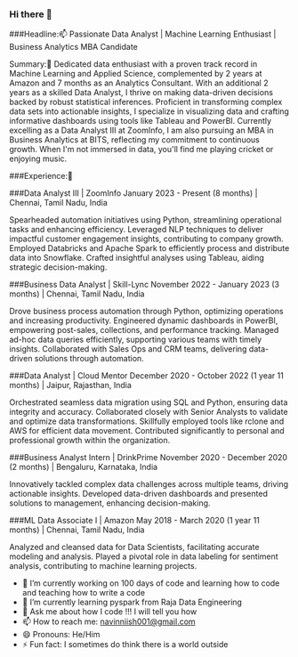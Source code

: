 ### Hi there 👋

###Headline:📫
Passionate Data Analyst | Machine Learning Enthusiast | Business Analytics MBA Candidate

Summary:💬
Dedicated data enthusiast with a proven track record in Machine Learning and Applied Science, complemented by 2 years at Amazon and 7 months as an Analytics Consultant. With an additional 2 years as a skilled Data Analyst, I thrive on making data-driven decisions backed by robust statistical inferences. Proficient in transforming complex data sets into actionable insights, I specialize in visualizing data and crafting informative dashboards using tools like Tableau and PowerBI. Currently excelling as a Data Analyst III at ZoomInfo, I am also pursuing an MBA in Business Analytics at BITS, reflecting my commitment to continuous growth. When I'm not immersed in data, you'll find me playing cricket or enjoying music.


###Experience:🔭

###Data Analyst III | ZoomInfo
January 2023 - Present (8 months) | Chennai, Tamil Nadu, India

Spearheaded automation initiatives using Python, streamlining operational tasks and enhancing efficiency.
Leveraged NLP techniques to deliver impactful customer engagement insights, contributing to company growth.
Employed Databricks and Apache Spark to efficiently process and distribute data into Snowflake.
Crafted insightful analyses using Tableau, aiding strategic decision-making.

###Business Data Analyst | Skill-Lync
November 2022 - January 2023 (3 months) | Chennai, Tamil Nadu, India

Drove business process automation through Python, optimizing operations and increasing productivity.
Engineered dynamic dashboards in PowerBI, empowering post-sales, collections, and performance tracking.
Managed ad-hoc data queries efficiently, supporting various teams with timely insights.
Collaborated with Sales Ops and CRM teams, delivering data-driven solutions through automation.

###Data Analyst | Cloud Mentor
December 2020 - October 2022 (1 year 11 months) | Jaipur, Rajasthan, India

Orchestrated seamless data migration using SQL and Python, ensuring data integrity and accuracy.
Collaborated closely with Senior Analysts to validate and optimize data transformations.
Skillfully employed tools like rclone and AWS for efficient data movement.
Contributed significantly to personal and professional growth within the organization.


###Business Analyst Intern | DrinkPrime
November 2020 - December 2020 (2 months) | Bengaluru, Karnataka, India

Innovatively tackled complex data challenges across multiple teams, driving actionable insights.
Developed data-driven dashboards and presented solutions to management, enhancing decision-making.


###ML Data Associate I | Amazon
May 2018 - March 2020 (1 year 11 months) | Chennai, Tamil Nadu, India

Analyzed and cleansed data for Data Scientists, facilitating accurate modeling and analysis.
Played a pivotal role in data labeling for sentiment analysis, contributing to machine learning projects.

- 🔭 I’m currently working on 100 days of code and learning how to code and teaching how to write a code
- 🌱 I’m currently learning pyspark from Raja Data Engineering
- 💬 Ask me about how I code !!! I will tell you how
- 📫 How to reach me: navinniish001@gmail.com
- 😄 Pronouns: He/Him
- ⚡ Fun fact: I sometimes do think there is a world outside

